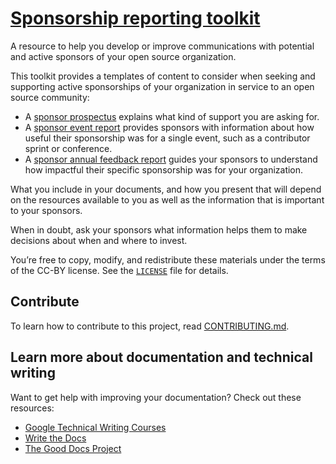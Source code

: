 # [Sponsorship reporting toolkit](https://github.com/google/opendocs/blob/main/sponsorship/README.md)

A resource to help you develop or improve communications with potential and active sponsors of your open source organization. 

This toolkit provides a templates of content to consider when seeking and supporting active sponsorships of your organization in service to an open source community:

- A [sponsor prospectus](sponsor-prospectus.md) explains what kind of support you are asking for.
- A [sponsor event report](sponsor-event-report.md) provides sponsors with information about how useful their sponsorship was for a single event, such as a contributor sprint or conference.
- A [sponsor annual feedback report](sponsor-annual-feedback.md) guides your sponsors to understand how impactful their specific sponsorship was for your organization.

What you include in your documents, and how you present that will depend on the resources available to you as well as the information that is important to your sponsors.

When in doubt, ask your sponsors what information helps them to make decisions about when and where to invest.

You’re free to copy, modify, and redistribute these materials under the terms of the CC-BY license. See the [`LICENSE`](../LICENSE) file for details.

## Contribute

To learn how to contribute to this project, read [CONTRIBUTING.md](../CONTRIBUTING.md).

## Learn more about documentation and technical writing

Want to get help with improving your documentation? Check out these resources:

- [Google Technical Writing Courses](https://developers.google.com/tech-writing)
- [Write the Docs](https://www.writethedocs.org/)
- [The Good Docs Project](https://thegooddocsproject.dev/)

